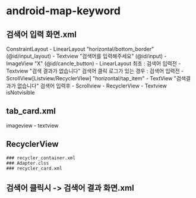 # android-map-keyword

## 검색어 입력 화면.xml
ConstraintLayout
    - LinearLayout "horizontal/bottom_border"(@id/input_layout)
        - Textview "검색어를 입력해주세요" (@id/input)
        - ImageView "X" (@id/cancle_button)
    - LinearLayout
        최초 : 검색어 입력전
            - Textview "검색 결과가 없습니다"
        검색어 클릭 로그가 있는 경우 : 검색어 입력전
            - ScrollView[Listview/RecyclerVIew] "horizontal/tap_item"
            - TextView "검색결과가 없습니다"
        검색어 입력후
            - Scrollview
            - RecyclerView
            - Textview isNotvisible

## tab_card.xml
imageview - textview

## RecyclerView
    ### recycler_container.xml
    ### Adapter.clss
    ### recycler_card.xml

## 검색어 클릭시 -> 검색어 결과 화면.xml
